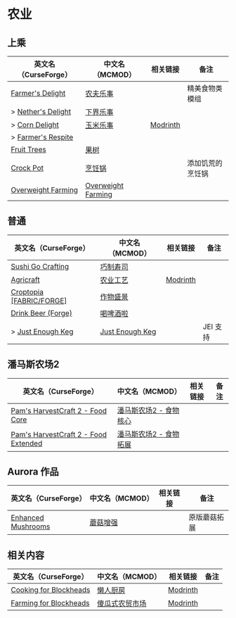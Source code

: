 # 农业

## 上乘

| 英文名（CurseForge）                                                                  | 中文名（MCMOD）                                            | 相关链接                                          | 备注             |
| ------------------------------------------------------------------------------------- | ---------------------------------------------------------- | ------------------------------------------------- | ---------------- |
| [Farmer's Delight](https://www.curseforge.com/minecraft/mc-mods/farmers-delight)      | [农夫乐事](https://www.mcmod.cn/class/2820.html)           |                                                   | 精美食物类模组   |
| > [Nether's Delight](https://www.curseforge.com/minecraft/mc-mods/nethers-delight)    | [下界乐事](https://www.mcmod.cn/class/4563.html)           |                                                   |                  |
| > [Corn Delight](https://www.curseforge.com/minecraft/mc-mods/corn-delight)           | [玉米乐事](https://www.mcmod.cn/class/5646.html)           | [Modrinth](https://modrinth.com/mod/corn-delight) |                  |
| > [Farmer's Respite](https://www.curseforge.com/minecraft/mc-mods/farmers-respite)    |                                                            |                                                   |                  |
| [Fruit Trees](https://www.curseforge.com/minecraft/mc-mods/fruit-trees)               | [果树](https://www.mcmod.cn/class/2416.html)               |                                                   |                  |
| [Crock Pot](https://www.curseforge.com/minecraft/mc-mods/crock-pot)                   | [烹饪锅](https://www.mcmod.cn/class/3017.html)             |                                                   | 添加饥荒的烹饪锅 |
| [Overweight Farming](https://www.curseforge.com/minecraft/mc-mods/overweight-farming) | [Overweight Farming](https://www.mcmod.cn/class/5866.html) |                                                   |                  |

## 普通

| 英文名（CurseForge）                                                                      | 中文名（MCMOD）                                         | 相关链接                                       | 备注     |
| ----------------------------------------------------------------------------------------- | ------------------------------------------------------- | ---------------------------------------------- | -------- |
| [Sushi Go Crafting](https://www.curseforge.com/minecraft/mc-mods/sushigocrafting)         | [巧制寿司](https://www.mcmod.cn/class/4014.html)        |                                                |          |
| [Agricraft](https://www.curseforge.com/minecraft/mc-mods/agricraft)                       | [农业工艺](https://www.mcmod.cn/class/514.html)         | [Modrinth](https://modrinth.com/mod/agricraft) |          |
| [Croptopia [FABRIC/FORGE]](https://www.curseforge.com/minecraft/mc-mods/croptopia-fabric) | [作物盛景](https://www.mcmod.cn/class/4225.html)        |                                                |          |
| [Drink Beer (Forge)](https://www.curseforge.com/minecraft/mc-mods/drink-beer-forge)       | [喝啤酒啦](https://www.mcmod.cn/class/4585.html)        |                                                |          |
| > [Just Enough Keg](https://www.curseforge.com/minecraft/mc-mods/just-enough-keg)         | [Just Enough Keg](https://www.mcmod.cn/class/5028.html) |                                                | JEI 支持 |

## 潘马斯农场2

| 英文名（CurseForge）                                                                                                   | 中文名（MCMOD）                                                | 相关链接 | 备注 |
| ---------------------------------------------------------------------------------------------------------------------- | -------------------------------------------------------------- | -------- | ---- |
| [Pam's HarvestCraft 2 - Food Core](https://www.curseforge.com/minecraft/mc-mods/pams-harvestcraft-2-food-core)         | [潘马斯农场2 - 食物核心](https://www.mcmod.cn/class/3249.html) |          |      |
| [Pam's HarvestCraft 2 - Food Extended](https://www.curseforge.com/minecraft/mc-mods/pams-harvestcraft-2-food-extended) | [潘马斯农场2 - 食物拓展](https://www.mcmod.cn/class/2930.html) |          |      |

## Aurora 作品

| 英文名（CurseForge）                                                                  | 中文名（MCMOD）                                  | 相关链接 | 备注         |
| ------------------------------------------------------------------------------------- | ------------------------------------------------ | -------- | ------------ |
| [Enhanced Mushrooms](https://www.curseforge.com/minecraft/mc-mods/enhanced-mushrooms) | [蘑菇增强](https://www.mcmod.cn/class/3854.html) |          | 原版蘑菇拓展 |

## 相关内容

| 英文名（CurseForge）                                                                          | 中文名（MCMOD）                                        | 相关链接                                                    | 备注 |
| --------------------------------------------------------------------------------------------- | ------------------------------------------------------ | ----------------------------------------------------------- | ---- |
| [Cooking for Blockheads](https://minecraft.curseforge.com/projects/cooking-for-blockheads)    | [懒人厨房](https://www.mcmod.cn/class/468.html)        | [Modrinth](https://modrinth.com/mod/cooking-for-blockheads) |      |
| [Farming for Blockheads](https://www.curseforge.com/minecraft/mc-mods/farming-for-blockheads) | [傻瓜式农贸市场](https://www.mcmod.cn/class/2057.html) | [Modrinth](https://modrinth.com/mod/farming-for-blockheads) |      |
